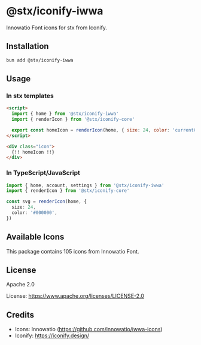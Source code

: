 # @stx/iconify-iwwa

Innowatio Font icons for stx from Iconify.

## Installation

```bash
bun add @stx/iconify-iwwa
```

## Usage

### In stx templates

```html
<script>
  import { home } from '@stx/iconify-iwwa'
  import { renderIcon } from '@stx/iconify-core'

  export const homeIcon = renderIcon(home, { size: 24, color: 'currentColor' })
</script>

<div class="icon">
  {!! homeIcon !!}
</div>
```

### In TypeScript/JavaScript

```typescript
import { home, account, settings } from '@stx/iconify-iwwa'
import { renderIcon } from '@stx/iconify-core'

const svg = renderIcon(home, {
  size: 24,
  color: '#000000',
})
```

## Available Icons

This package contains 105 icons from Innowatio Font.

## License

Apache 2.0

License: https://www.apache.org/licenses/LICENSE-2.0

## Credits

- Icons: Innowatio (https://github.com/innowatio/iwwa-icons)
- Iconify: https://iconify.design/
